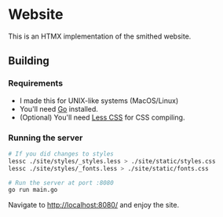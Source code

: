 # Website

This is an HTMX implementation of the smithed website.

## Building

### Requirements

- I made this for UNIX-like systems (MacOS/Linux)
- You'll need [Go](https://go.dev/) installed.
- (Optional) You'll need [Less CSS](https://lesscss.org/) for CSS compiling.

### Running the server

```bash
# If you did changes to styles
lessc ./site/styles/_styles.less > ./site/static/styles.css
lessc ./site/styles/_fonts.less > ./site/static/fonts.css

# Run the server at port :8080
go run main.go
```

Navigate to [http://localhost:8080/](http://localhost:8080/) and enjoy the site.
